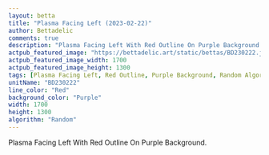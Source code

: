 ```yaml
---
layout: betta
title: "Plasma Facing Left (2023-02-22)"
author: Bettadelic
comments: true
description: "Plasma Facing Left With Red Outline On Purple Background."
actpub_featured_image: "https://bettadelic.art/static/bettas/BD230222.jpg"
actpub_featured_image_width: 1700
actpub_featured_image_height: 1300
tags: [Plasma Facing Left, Red Outline, Purple Background, Random Algorithm, February 2023]
unitName: "BD230222"
line_color: "Red"
background_color: "Purple"
width: 1700
height: 1300
algorithm: "Random"
---
```


Plasma Facing Left With Red Outline On Purple Background.
